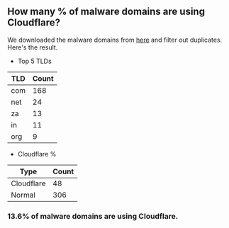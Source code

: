## How many % of malware domains are using Cloudflare?


We downloaded the malware domains from [here](https://urlhaus.abuse.ch) and filter out duplicates.
Here's the result.


[//]: # (start replacement)


- Top 5 TLDs

| TLD | Count |
| --- | --- |
| com | 168 |
| net | 24 |
| za | 13 |
| in | 11 |
| org | 9 |


- Cloudflare %

| Type | Count |
| --- | --- |
| Cloudflare | 48 |
| Normal | 306 |


### 13.6% of malware domains are using Cloudflare.
